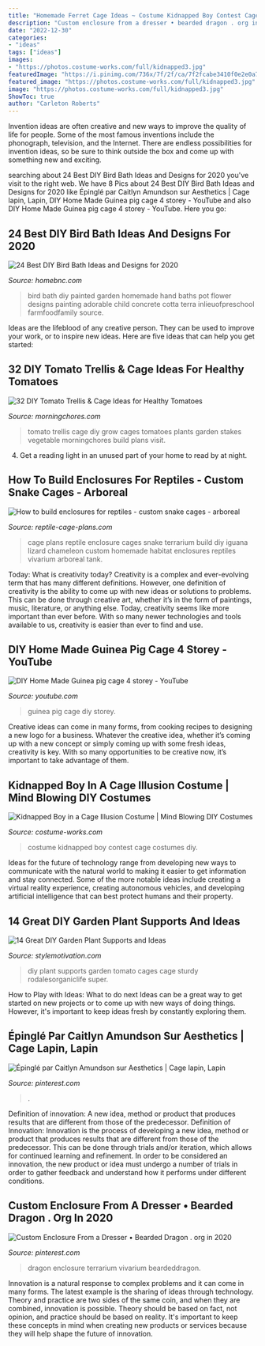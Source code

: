 ```yaml
---
title: "Homemade Ferret Cage Ideas ~ Costume Kidnapped Boy Contest Cage Costumes Diy"
description: "Custom enclosure from a dresser • bearded dragon . org in 2020"
date: "2022-12-30"
categories:
- "ideas"
tags: ["ideas"]
images:
- "https://photos.costume-works.com/full/kidnapped3.jpg"
featuredImage: "https://i.pinimg.com/736x/7f/2f/ca/7f2fcabe3410f0e2e0a70cfd1b5eabb8.jpg"
featured_image: "https://photos.costume-works.com/full/kidnapped3.jpg"
image: "https://photos.costume-works.com/full/kidnapped3.jpg"
ShowToc: true
author: "Carleton Roberts"
---
```



Invention ideas are often creative and new ways to improve the quality of life for people. Some of the most famous inventions include the phonograph, television, and the Internet. There are endless possibilities for invention ideas, so be sure to think outside the box and come up with something new and exciting.

	

		
searching about 24 Best DIY Bird Bath Ideas and Designs for 2020 you've visit to the right web. We have 8 Pics about 24 Best DIY Bird Bath Ideas and Designs for 2020 like Épinglé par Caitlyn Amundson sur Aesthetics | Cage lapin, Lapin, DIY Home Made Guinea pig cage 4 storey - YouTube and also DIY Home Made Guinea pig cage 4 storey - YouTube. Here you go:
		
    
## 24 Best DIY Bird Bath Ideas And Designs For 2020

<img loading=lazy src="https://homebnc.com/homeimg/2018/04/18-diy-bird-bath-ideas-homebnc.jpg" onerror="this.onerror=null;this.src='https://tse1.mm.bing.net/th?id=OIP.TXk0xcsCS9zrWPYx85UhlwHaLG&amp;pid=15.1';" alt="24 Best DIY Bird Bath Ideas and Designs for 2020">

_Source: homebnc.com_

>bird bath diy painted garden homemade hand baths pot flower designs painting adorable child concrete cotta terra inlieuofpreschool farmfoodfamily source. 

	

Ideas are the lifeblood of any creative person. They can be used to improve your work, or to inspire new ideas. Here are five ideas that can help you get started: 

    
## 32 DIY Tomato Trellis &amp; Cage Ideas For Healthy Tomatoes

<img loading=lazy src="https://cdn.morningchores.com/wp-content/uploads/2016/05/Tomato-Trellis-and-Cage-Ideas-FB.jpg" onerror="this.onerror=null;this.src='https://tse4.mm.bing.net/th?id=OIP.Z1pyS-GeuUgrjQEVRZTndQHaD2&amp;pid=15.1';" alt="32 DIY Tomato Trellis &amp; Cage Ideas for Healthy Tomatoes">

_Source: morningchores.com_

>tomato trellis cage diy grow cages tomatoes plants garden stakes vegetable morningchores build plans visit. 

	

4. Get a reading light in an unused part of your home to read by at night.

    
## How To Build Enclosures For Reptiles - Custom Snake Cages - Arboreal

<img loading=lazy src="http://www.reptile-cage-plans.com/gallery/galimages/P6020054.JPG" onerror="this.onerror=null;this.src='https://tse1.mm.bing.net/th?id=OIP.hRg1dJMaNRz8PBlZqOCYMAHaFj&amp;pid=15.1';" alt="How to build enclosures for reptiles - custom snake cages - arboreal">

_Source: reptile-cage-plans.com_

>cage plans reptile enclosure cages snake terrarium build diy iguana lizard chameleon custom homemade habitat enclosures reptiles vivarium arboreal tank. 

	

Today: What is creativity today?
Creativity is a complex and ever-evolving term that has many different definitions. However, one definition of creativity is the ability to come up with new ideas or solutions to problems. This can be done through creative art, whether it’s in the form of paintings, music, literature, or anything else. Today, creativity seems like more important than ever before. With so many newer technologies and tools available to us, creativity is easier than ever to find and use.

    
## DIY Home Made Guinea Pig Cage 4 Storey - YouTube

<img loading=lazy src="https://i.ytimg.com/vi/O0IgGdVmv6I/maxresdefault.jpg" onerror="this.onerror=null;this.src='https://tse4.mm.bing.net/th?id=OIP.aH6zuQq-PkJEKfAJvGanvwHaEK&amp;pid=15.1';" alt="DIY Home Made Guinea pig cage 4 storey - YouTube">

_Source: youtube.com_

>guinea pig cage diy storey. 

	

Creative ideas can come in many forms, from cooking recipes to designing a new logo for a business. Whatever the creative idea, whether it’s coming up with a new concept or simply coming up with some fresh ideas, creativity is key. With so many opportunities to be creative now, it’s important to take advantage of them.

    
## Kidnapped Boy In A Cage Illusion Costume | Mind Blowing DIY Costumes

<img loading=lazy src="https://photos.costume-works.com/full/kidnapped3.jpg" onerror="this.onerror=null;this.src='https://tse1.mm.bing.net/th?id=OIP.yupWtcdyUSQoKU1EexhldgHaNN&amp;pid=15.1';" alt="Kidnapped Boy in a Cage Illusion Costume | Mind Blowing DIY Costumes">

_Source: costume-works.com_

>costume kidnapped boy contest cage costumes diy. 

	

Ideas for the future of technology range from developing new ways to communicate with the natural world to making it easier to get information and stay connected. Some of the more notable ideas include creating a virtual reality experience, creating autonomous vehicles, and developing artificial intelligence that can best protect humans and their property.

    
## 14 Great DIY Garden Plant Supports And Ideas

<img loading=lazy src="https://www.diyncrafts.com/wp-content/uploads/2018/04/5-tomato-cages.jpg" onerror="this.onerror=null;this.src='https://tse3.mm.bing.net/th?id=OIP.pgeNlhuQknWzGxJTlSis3QHaMc&amp;pid=15.1';" alt="14 Great DIY Garden Plant Supports and Ideas">

_Source: stylemotivation.com_

>diy plant supports garden tomato cages cage sturdy rodalesorganiclife super. 

	

How to Play with Ideas: What to do next
Ideas can be a great way to get started on new projects or to come up with new ways of doing things. However, it's important to keep ideas fresh by constantly exploring them.

    
## Épinglé Par Caitlyn Amundson Sur Aesthetics | Cage Lapin, Lapin

<img loading=lazy src="https://i.pinimg.com/736x/1e/57/30/1e57306aef360398fb51a21bd69ff057.jpg" onerror="this.onerror=null;this.src='https://tse1.mm.bing.net/th?id=OIP.sPQ0G_cL1UIWWl9HeD48sAAAAA&amp;pid=15.1';" alt="Épinglé par Caitlyn Amundson sur Aesthetics | Cage lapin, Lapin">

_Source: pinterest.com_

>. 

	

Definition of innovation: A new idea, method or product that produces results that are different from those of the predecessor.
Definition of Innovation: 
Innovation is the process of developing a new idea, method or product that produces results that are different from those of the predecessor. This can be done through trials and/or iteration, which allows for continued learning and refinement. In order to be considered an innovation, the new product or idea must undergo a number of trials in order to gather feedback and understand how it performs under different conditions.

    
## Custom Enclosure From A Dresser • Bearded Dragon . Org In 2020

<img loading=lazy src="https://i.pinimg.com/736x/7f/2f/ca/7f2fcabe3410f0e2e0a70cfd1b5eabb8.jpg" onerror="this.onerror=null;this.src='https://tse1.mm.bing.net/th?id=OIP.JQ4xTrtN09F_A8Kh7fGVrAHaFj&amp;pid=15.1';" alt="Custom Enclosure From a Dresser • Bearded Dragon . org in 2020">

_Source: pinterest.com_

>dragon enclosure terrarium vivarium beardeddragon. 

	

Innovation is a natural response to complex problems and it can come in many forms. The latest example is the sharing of ideas through technology. Theory and practice are two sides of the same coin, and when they are combined, innovation is possible. Theory should be based on fact, not opinion, and practice should be based on reality. It's important to keep these concepts in mind when creating new products or services because they will help shape the future of innovation.


